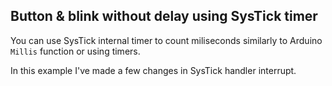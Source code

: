 ## Button & blink without delay using SysTick timer
You can use SysTick internal timer to count miliseconds similarly to Arduino `Millis` function or using timers.

In this example I've made a few changes in SysTick handler interrupt.